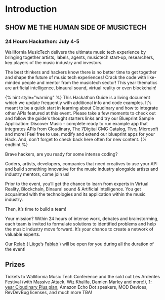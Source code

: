 # Introduction

## SHOW ME THE HUMAN SIDE OF MUSICTECH

### 24 Hours Hackathon: July 4-5

Wallifornia MusicTech delivers the ultimate music tech experience by bringing together artists, labels, agents, musictech start-up, researchers, key players of the music industry and investors.

The best thinkers and hackers know there is no better time to get together and shape the future of music tech experiences! Crack the code with like-minded people and mentor from the musictech sector! This year thematics are artificial intelligence, binaural sound, virtual reality or even blockchain!

{% hint style="warning" %} This Hackathon Guide is a living document which we update frequently with additional info and code examples. It's meant to be a quick start in learning about Cloudinary and how to integrate other APIs featured at this event. Please take a few moments to check out and follow the guide's thought starters links and try our Blueprint Sample Application: Discover Music - complete ready to run example app that integrates APIs from Cloudinary, The 7Digital CMG Catalog, Tivo, Microsoft and more! Feel free to use, modify and extend our blueprint apps for your Hack. And, don't forget to check back here often for new content. {% endhint %}

Brave hackers, are you ready for some intense coding?

Coders, artists, developers, companies that need creatives to use your API and build something innovative for the music industry alongside artists and industry mentors, come join us!

Prior to the event, you’ll get the chance to learn from experts in Virtual Reality, Blockchain, Binaural sound & Artificial Intelligence. You get acquainted with the technologies and its application within the music industry.

Then, it’s time to build a team!

Your mission? Within 24 hours of intense work, debates and brainstorming, each team is invited to formulate solutions to identified problems and help the music industry move forward. It’s your chance to create a network of valuable experts.

Our [Relab \( Liège’s Fablab \)](https://www.relab.be/) will be open for you during all the duration of the event!

## Prizes

Tickets to Wallifornia Music Tech Conference and the sold out Les Ardentes Festival \(with Massive Attack, Wiz Khalifa, Damien Marley and more!\), [1-year Cloudinary Plus plan](wallifornia-musictech-hackathon/challenge-and-prizes.md#cloudinary-challenge), Amazon Echo Dot speakers, MOD Devices, RevDevBug licenses, and much more TBA!  
  
  
  


